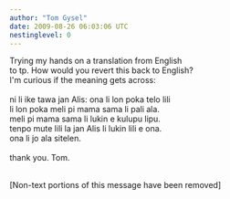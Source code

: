 ```yaml
---
author: "Tom Gysel"
date: 2009-08-26 06:03:06 UTC
nestinglevel: 0
---
```

Trying my hands on a translation from English  
to tp. How would you revert this back to English?  
I'm curious if the meaning gets across:  
   
ni li ike tawa jan Alis: ona li lon poka telo lili  
li lon poka meli pi mama sama li pali ala.  
meli pi mama sama li lukin e kulupu lipu.  
tenpo mute lili la jan Alis li lukin lili e ona.  
ona li jo ala sitelen.  
   
thank you. Tom.  
   
  
  
  
  
\[Non-text portions of this message have been removed\]